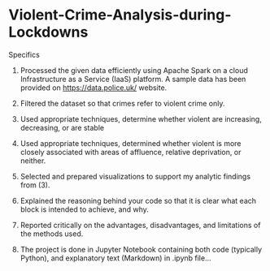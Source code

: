 # Violent-Crime-Analysis-during-Lockdowns

Specifics
1. Processed the given data efficiently using Apache Spark on a cloud Infrastructure as a Service (IaaS)
platform. A sample data has been provided on https://data.police.uk/ website.

2. Filtered the dataset so that crimes refer to violent crime only.

3. Used appropriate techniques, determine whether violent are increasing, decreasing, or are stable

4. Used appropriate techniques, determined whether violent is more closely associated with areas of
affluence, relative deprivation, or neither.

5. Selected and prepared visualizations to support my analytic findings from (3).

6. Explained the reasoning behind your code so that it is clear what each block is intended to achieve, and why.

7. Reported critically on the advantages, disadvantages, and limitations of the methods used.

8. The project is done in Jupyter Notebook containing both code (typically Python), and explanatory text
(Markdown) in .ipynb file...